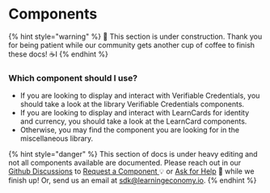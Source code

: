 # Components

{% hint style="warning" %}
🚧 This section is under construction. Thank you for being patient while our community gets another cup of coffee to finish these docs! ☕️I
{% endhint %}

### Which component should I use?

* If you are looking to display and interact with Verifiable Credentials, you should take a look at the library Verifiable Credentials components.
* If you are looking to display and interact with LearnCards for identity and currency, you should take a look at the LearnCard components.
* Otherwise, you may find the component you are looking for in the miscellaneous library.

{% hint style="danger" %}
This section of docs is under heavy editing and not all components available are documented. Please reach out in our [Github Discussions](https://github.com/learningeconomy/LearnCard/discussions) to [Request a Component ](https://github.com/learningeconomy/LearnCard/discussions/categories/feature-requests)💡 or [Ask for Help](https://github.com/learningeconomy/LearnCard/discussions/categories/help) 💖 while we finish up!  Or, send us an email at [sdk@learningeconomy.io](mailto:sdk@learningeconomy.io).
{% endhint %}
